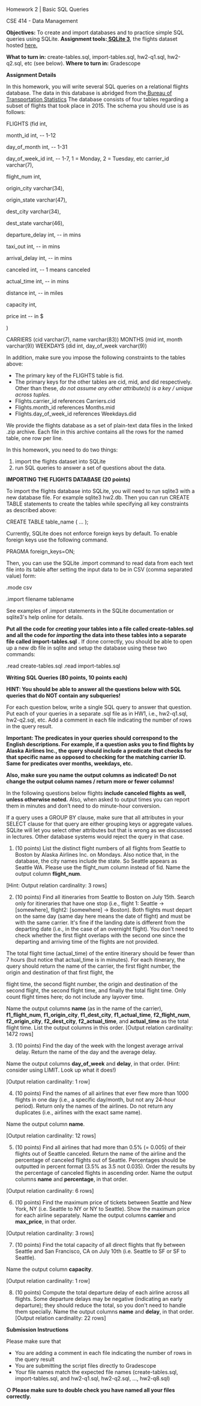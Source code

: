 ﻿Homework 2 | Basic SQL Queries

CSE 414 - Data Management

**Objectives:** To create and import databases and to practice simple SQL queries using SQLite. **Assignment tools:[ SQLite 3](https://www.sqlite.org/)**, the flights dataset hosted [here.](https://courses.cs.washington.edu/courses/cse414/19au/hw/flight-dataset.zip)

**What to turn in:** create-tables.sql, import-tables.sql, hw2-q1.sql, hw2-q2.sql, etc (see below). **Where to turn in:** Gradescope

**Assignment Details**

In this homework, you will write several SQL queries on a relational flights database. The data in this database is abridged from the[ Bureau of Transportation Statistics](http://www.transtats.bts.gov/DL_SelectFields.asp?Table_ID=236&DB_Short_Name=On-Time) The database consists of four tables regarding a subset of flights that took place in 2015. The schema you should use is as follows:

FLIGHTS (fid int,

month\_id int,        -- 1-12

day\_of\_month int,    -- 1-31

day\_of\_week\_id int,  -- 1-7, 1 = Monday, 2 = Tuesday, etc carrier\_id varchar(7),

flight\_num int,

origin\_city varchar(34),

origin\_state varchar(47),

dest\_city varchar(34),

dest\_state varchar(46),

departure\_delay int, -- in mins

taxi\_out int,        -- in mins

arrival\_delay int,   -- in mins

canceled int,        -- 1 means canceled

actual\_time int,     -- in mins

distance int,        -- in miles

capacity int,

price int            -- in $

)

CARRIERS (cid varchar(7), name varchar(83)) MONTHS (mid int, month varchar(9)) WEEKDAYS (did int, day\_of\_week varchar(9))

In addition, make sure you impose the following constraints to the tables above:

- The primary key of the FLIGHTS table is fid.
- The primary keys for the other tables are cid, mid, and did respectively. Other than these, *do not assume any other attribute(s) is a key / unique across tuples.*
- Flights.carrier\_id references Carriers.cid
- Flights.month\_id references Months.mid
- Flights.day\_of\_week\_id references Weekdays.did

We provide the flights database as a set of plain-text data files in the linked .zip archive. Each file in this archive contains all the rows for the named table, one row per line.

In this homework, you need to do two things:

1. import the flights dataset into SQLite
1. run SQL queries to answer a set of questions about the data.

**IMPORTING THE FLIGHTS DATABASE (20 points)**

To import the flights database into SQLite, you will need to run sqlite3 with a new database file. For example sqlite3 hw2.db. Then you can run CREATE TABLE statements to create the tables while specifying all key constraints as described above:

CREATE TABLE table\_name ( ... );

Currently, SQLite does not enforce foreign keys by default. To enable foreign keys use the following command.

PRAGMA foreign\_keys=ON;

Then, you can use the SQLite .import command to read data from each text file into its table after setting the input data to be in CSV (comma separated value) form:

.mode csv

.import filename tablename

See examples of .import statements in the SQLite documentation or sqlite3's help online for details.

**Put all the code for *creating* your tables into a file called create-tables.sql and all the code for *importing* the data into these tables into a separate file called import-tables.sql** . If done correctly, you should be able to open up a new db file in sqlite and setup the database using these two commands:

.read create-tables.sql .read import-tables.sql

**Writing SQL Queries (80 points, 10 points each)**

**HINT: You should be able to answer all the questions below with SQL queries that do NOT contain any subqueries!**

For each question below, write a single SQL query to answer that question. Put each of your queries in a separate .sql file as in HW1, i.e., hw2-q1.sql, hw2-q2.sql, etc. Add a comment in each file indicating the number of rows in the query result.

**Important: The predicates in your queries should correspond to the English descriptions. For example, if a question asks you to find flights by Alaska Airlines Inc., the query should include a predicate that checks for that specific name as opposed to checking for the matching carrier ID. Same for predicates over months, weekdays, etc.**

**Also, make sure you name the output columns as indicated! Do not change the output column names / return more or fewer columns!**

In the following questions below flights **include canceled flights as well, unless otherwise noted.** Also, when asked to output times you can report them in minutes and don’t need to do minute-hour conversion.

If a query uses a GROUP BY clause, make sure that all attributes in your SELECT clause for that query are either grouping keys or aggregate values. SQLite will let you select other attributes but that is wrong as we discussed in lectures. Other database systems would reject the query in that case.

1. (10 points) List the distinct flight numbers of all flights from Seattle to Boston by Alaska Airlines Inc. on Mondays. Also notice that, in the database, the city names include the state. So Seattle appears as Seattle WA. Please use the flight\_num column instead of fid. Name the output column **flight\_num**.

[Hint: Output relation cardinality: 3 rows]

2. (10 points) Find all itineraries from Seattle to Boston on July 15th. Search only for itineraries that have one stop (i.e., flight 1: Seattle -> [somewhere], flight2: [somewhere] -> Boston). Both flights must depart on the same day (same day here means the date of flight) and must be with the same carrier. It's fine if the landing date is different from the departing date (i.e., in the case of an overnight flight). You don't need to check whether the first flight overlaps with the second one since the departing and arriving time of the flights are not provided.

The total flight time (actual\_time) of the entire itinerary should be fewer than 7 hours (but notice that actual\_time is in minutes). For each itinerary, the query should return the name of the carrier, the first flight number, the origin and destination of that first flight, the

flight time, the second flight number, the origin and destination of the second flight, the second flight time, and finally the total flight time. Only count flight times here; do not include any layover time.

Name the output columns **name** (as in the name of the carrier), **f1\_flight\_num**, **f1\_origin\_city**, **f1\_dest\_city**, **f1\_actual\_time**, **f2\_flight\_num**, **f2\_origin\_city**, **f2\_dest\_city**, **f2\_actual\_time**, and **actual\_time** as the total flight time. List the output columns in this order. [Output relation cardinality: 1472 rows]

3. (10 points) Find the day of the week with the longest average arrival delay. Return the name of the day and the average delay.

Name the output columns **day\_of\_week** and **delay**, in that order. (Hint: consider using LIMIT. Look up what it does!)

[Output relation cardinality: 1 row]

4. (10 points) Find the names of all airlines that ever flew more than 1000 flights in one day (i.e., a specific day/month, but not any 24-hour period). Return only the names of the airlines. Do not return any duplicates (i.e., airlines with the exact same name).

Name the output column **name**.

[Output relation cardinality: 12 rows]

5. (10 points) Find all airlines that had more than 0.5% (= 0.005) of their flights out of Seattle canceled. Return the name of the airline and the percentage of canceled flights out of Seattle. Percentages should be outputted in percent format (3.5% as 3.5 not 0.035). Order the results by the percentage of canceled flights in ascending order. Name the output columns **name** and **percentage**, in that order.

[Output relation cardinality: 6 rows]

6. (10 points) Find the maximum price of tickets between Seattle and New York, NY (i.e. Seattle to NY or NY to Seattle). Show the maximum price for each airline separately. Name the output columns **carrier** and **max\_price**, in that order.

[Output relation cardinality: 3 rows]

7. (10 points) Find the total capacity of all direct flights that fly between Seattle and San Francisco, CA on July 10th (i.e. Seattle to SF or SF to Seattle).

Name the output column **capacity**.

[Output relation cardinality: 1 row]

8. (10 points) Compute the total departure delay of each airline across all flights. Some departure delays may be negative (indicating an early departure); they should reduce the total, so you don't need to handle them specially. Name the output columns **name** and **delay**, in that order. [Output relation cardinality: 22 rows]

**Submission Instructions**

Please make sure that

- You are adding a comment in each file indicating the number of rows in the query result
- You are submitting the script files directly to Gradescope
- Your file names match the expected file names (create-tables.sql, import-tables.sql, and hw2-q1.sql, hw2-q2.sql, ..., hw2-q8.sql)

**○ Please make sure to double check you have named all your files correctly.**
